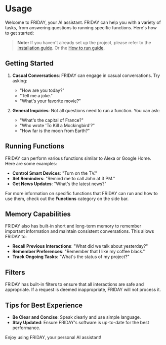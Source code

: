 # Usage

Welcome to FRIDAY, your AI assistant. FRIDAY can help you with a variety of tasks, from answering questions to running specific functions. Here's how to get started:

> **Note:** If you haven't already set up the project, please refer to the [Installation guide](install.md "Install FRIDAY").
> Or the [How to run guide](running.md "Running FRIDAY").

## Getting Started

1. **Casual Conversations**: FRIDAY can engage in casual conversations. Try asking:
    - "How are you today?"
    - "Tell me a joke."
    - "What's your favorite movie?"

2. **General Inquiries**: Not all questions need to run a function. You can ask:
    - "What's the capital of France?"
    - "Who wrote 'To Kill a Mockingbird'?"
    - "How far is the moon from Earth?"

## Running Functions

FRIDAY can perform various functions similar to Alexa or Google Home. Here are some examples:

- **Control Smart Devices**: "Turn on the TV."
- **Set Reminders**: "Remind me to call John at 3 PM."
- **Get News Updates**: "What's the latest news?"

For more information on specific functions that FRIDAY can run and how to use them, check out the **Functions** category on the side bar.


## Memory Capabilities

FRIDAY also has built-in short and long-term memory to remember important information and maintain consistent conversations. This allows FRIDAY to:

- **Recall Previous Interactions**: "What did we talk about yesterday?"
- **Remember Preferences**: "Remember that I like my coffee black."
- **Track Ongoing Tasks**: "What's the status of my project?"


## Filters

FRIDAY has built-in filters to ensure that all interactions are safe and appropriate. If a request is deemed inappropriate, FRIDAY will not process it.

## Tips for Best Experience

- **Be Clear and Concise**: Speak clearly and use simple language.
- **Stay Updated**: Ensure FRIDAY's software is up-to-date for the best performance.

Enjoy using FRIDAY, your personal AI assistant!
